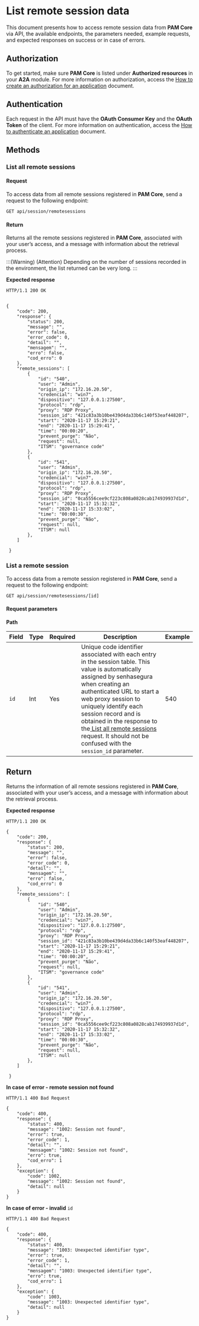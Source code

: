 # List remote session data

This document presents how to access remote session data from **PAM Core** via API, the available endpoints, the parameters needed, example requests, and expected responses on success or in case of errors.

## Authorization

To get started, make sure **PAM Core** is listed under **Authorized resources** in your **A2A** module. For more information on authorization, access the [How to create an authorization for an application](/v3-32/docs/a2a-how-to-create-an-authorization-for-an-application) document.

## Authentication
Each request in the API must have the **OAuth Consumer Key** and the **OAuth Token** of the client. 
For more information on authentication, access the [How to authenticate an application](/v3-32/docs/a2a-how-to-authenticate-an-application) document.

## Methods
### List all remote sessions


#### Request
To access data from all remote sessions registered in **PAM Core**, send a request to the following endpoint:

```
GET api/session/remotesessions
```

#### Return

Returns all the remote sessions registered in **PAM Core**, associated with your user’s access, and a message with information about the retrieval process.

:::(Warning) (Attention)
Depending on the number of sessions recorded in the environment, the list returned can be very long.
:::

**Expected response**

```
HTTP/1.1 200 OK
```

```

{
    "code": 200,
    "response": {
        "status": 200,
        "message": "",
        "error": false,
        "error_code": 0,
        "detail": "",
        "mensagem": "",
        "erro": false,
        "cod_erro": 0
    },
    "remote_sessions": [
        {
            "id": "540",
            "user": "Admin",
            "origin_ip": "172.16.20.50",
            "credencial": "win7",
            "dispositivo": "127.0.0.1:27500",
            "protocol": "rdp",
            "proxy": "RDP Proxy",
            "session_id": "421c83a3b10be439d4da33b6c140f53eaf448207",
            "start": "2020-11-17 15:29:21",
            "end": "2020-11-17 15:29:41",
            "time": "00:00:20",
            "prevent_purge": "Não",
            "request": null,
            "ITSM": "governance code"
        },
        {
            "id": "541",
            "user": "Admin",
            "origin_ip": "172.16.20.50",
            "credencial": "win7",
            "dispositivo": "127.0.0.1:27500",
            "protocol": "rdp",
            "proxy": "RDP Proxy",
            "session_id": "0ca5556cee9cf223c808a0828cab174939937d1d",
            "start": "2020-11-17 15:32:32",
            "end": "2020-11-17 15:33:02",
            "time": "00:00:30",
            "prevent_purge": "Não",
            "request": null,
            "ITSM": null
        },
    ]

 }
```

### List a remote session


To access data from a remote session registered in **PAM Core**, send a request to the following endpoint:

```
GET api/session/remotesessions/[id]
```

#### Request parameters



**Path**

| Field | Type | Required | Description | Example |
| --- | --- | --- | --- | --- |
|```id```| Int | Yes | Unique code identifier associated with each entry in the session table. This value is automatically assigned by senhasegura when creating an authenticated URL to start a web proxy session to uniquely identify each session record and is obtained in the response to the[ List all remote sessions](/v3-32/docs/a2a-list-remote-session-data#list-all-remote-sessions) request. It should not be confused with the ```session_id``` parameter. | 540 |

## Return
Returns the information of all remote sessions registered in **PAM Core**, associated with your user’s access, and a message with information about the retrieval process.

**Expected response**

```
HTTP/1.1 200 OK
```
```
{
    "code": 200,
    "response": {
        "status": 200,
        "message": "",
        "error": false,
        "error_code": 0,
        "detail": "",
        "mensagem": "",
        "erro": false,
        "cod_erro": 0
    },
    "remote_sessions": [
        {
            "id": "540",
            "user": "Admin",
            "origin_ip": "172.16.20.50",
            "credencial": "win7",
            "dispositivo": "127.0.0.1:27500",
            "protocol": "rdp",
            "proxy": "RDP Proxy",
            "session_id": "421c83a3b10be439d4da33b6c140f53eaf448207",
            "start": "2020-11-17 15:29:21",
            "end": "2020-11-17 15:29:41",
            "time": "00:00:20",
            "prevent_purge": "Não",
            "request": null,
            "ITSM": "governance code"
        },
        {
            "id": "541",
            "user": "Admin",
            "origin_ip": "172.16.20.50",
            "credencial": "win7",
            "dispositivo": "127.0.0.1:27500",
            "protocol": "rdp",
            "proxy": "RDP Proxy",
            "session_id": "0ca5556cee9cf223c808a0828cab174939937d1d",
            "start": "2020-11-17 15:32:32",
            "end": "2020-11-17 15:33:02",
            "time": "00:00:30",
            "prevent_purge": "Não",
            "request": null,
            "ITSM": null
        },
    ]

 }
```

**In case of error - remote session not found**

```
HTTP/1.1 400 Bad Request
```

```
{
    "code": 400,
    "response": {
        "status": 400,
        "message": "1002: Session not found",
        "error": true,
        "error_code": 1,
        "detail": "",
        "mensagem": "1002: Session not found",
        "erro": true,
        "cod_erro": 1
    },
    "exception": {
        "code": 1002,
        "message": "1002: Session not found",
        "detail": null
    }
}
```

**In case of error -  invalid** ```id```

```
HTTP/1.1 400 Bad Request
```

```
{
    "code": 400,
    "response": {
        "status": 400,
        "message": "1003: Unexpected identifier type",
        "error": true,
        "error_code": 1,
        "detail": "",
        "mensagem": "1003: Unexpected identifier type",
        "erro": true,
        "cod_erro": 1
    },
    "exception": {
        "code": 1003,
        "message": "1003: Unexpected identifier type",
        "detail": null
    }
}
```

